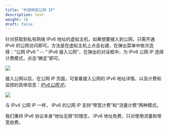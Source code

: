 ```yaml
---
title: "外部绑定公网 IP"
description: test
weight: 10
draft: false
---
```


针对获取到私有网络 IPv6 地址的虚拟主机，如果想要接入到公网，只需开通 IPv6 的公网访问即可。方法是在虚拟主机上点击右键，在弹出菜单中依次选择：“公网 IPv6
” -- “ IPv6 接入公网”，在弹出的对话框中，为 IPv6 公网 IP 选择计费模式，点击“确定”即可。

![](../../../_images/log-ipv6-connect.png)

接入公网以后，在公网 IP 页面，可查看接入公网的 IPv6 地址详情，以及计费和监控的具体信息：[_IPv6公网 IP_](../ipv6_other_operation/)。

![](../../../_images/log-ipv6-eip.png)

与 IPv4 公网 IP 一样， IPv6 的公网 IP 支持“带宽计费”和“流量计费”两种模式。

我们秉持 IPv6 协议本身“地址无限”的理念， IPv6 地址免费，只对使用流量和带宽收费。


